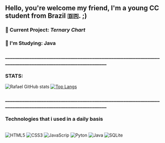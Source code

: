 ## Hello, you're welcome my friend, I'm a young CC student from Brazil 🇧🇷. ;)

### 🤖 Current Project: ***Ternary Chart***
### 🌱 I'm Studying: **Java**
### __________________________________________________________________________________________________________
### STATS:
![Rafael GitHub stats](https://github-readme-stats.vercel.app/api?username=RafaelPulzi&show_icons=true&theme=radical)
[![Top Langs](https://github-readme-stats.vercel.app/api/top-langs/?username=RafaelPulzi&layout=compact)](https://github.com/anuraghazra/github-readme-stats)
### __________________________________________________________________________________________________________

### Technologies that i used in a daily basis
<div style="display: inline_block"><br/>
  <img alt="HTML5" src="https://img.shields.io/badge/HTML5-E34F26?style=for-the-badge&logo=html5&logoColor=white" />
  <img alt="CSS3" src="https://img.shields.io/badge/CSS3-1572B6?style=for-the-badge&logo=css3&logoColor=white" />
  <img alt="JavaScrip" src="https://img.shields.io/badge/JavaScript-F7DF1E?style=for-the-badge&logo=javascript&logoColor=black" />
  <img alt="Pyton" src="https://img.shields.io/badge/Python-14354C?style=for-the-badge&logo=python&logoColor=white" />
  <img alt="Java" src="[https://img.shields.io/badge/Python-14354C?style=for-the-badge&logo=python&logoColor=white](https://img.shields.io/badge/Java-ED8B00?style=for-the-badge&logo=openjdk&logoColor=white)" />
  <img alt="SQLite" src="[https://img.shields.io/badge/Python-14354C?style=for-the-badge&logo=python&logoColor=white](https://img.shields.io/badge/SQLite-07405E?style=for-the-badge&logo=sqlite&logoColor=white)" />
</div>




